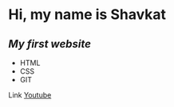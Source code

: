 # Hi, my name is Shavkat

## _My first website_

- HTML
- CSS
- GIT

Link [Youtube](https://www.youtube.com/channel/UCnptn1Y_Ysdt5U7i19uUOMA/featured)
